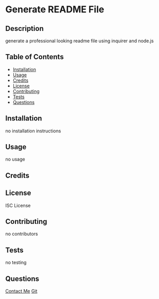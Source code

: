 # Generate README File

## Description

generate a professional looking readme file using inquirer and node.js

## Table of Contents
   - [Installation](#installation)
   - [Usage](#usage)
   - [Credits](#credits)
   - [License](#license)
   - [Contributing](#contributing)
   - [Tests](#tests)
   - [Questions](#questions)


## Installation
no installation instructions

## Usage
no usage

## Credits
    

## License
ISC License

## Contributing
no contributors

## Tests
no testing

## Questions
[Contact Me](mailto:f.hubert.712@gmail.com)
[Git](https://github.com/fhubert1)
